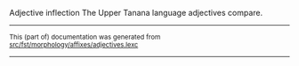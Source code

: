 Adjective inflection
The Upper Tanana language adjectives compare.

* * *

<small>This (part of) documentation was generated from [src/fst/morphology/affixes/adjectives.lexc](https://github.com/giellalt/lang-tau/blob/main/src/fst/morphology/affixes/adjectives.lexc)</small>

---

